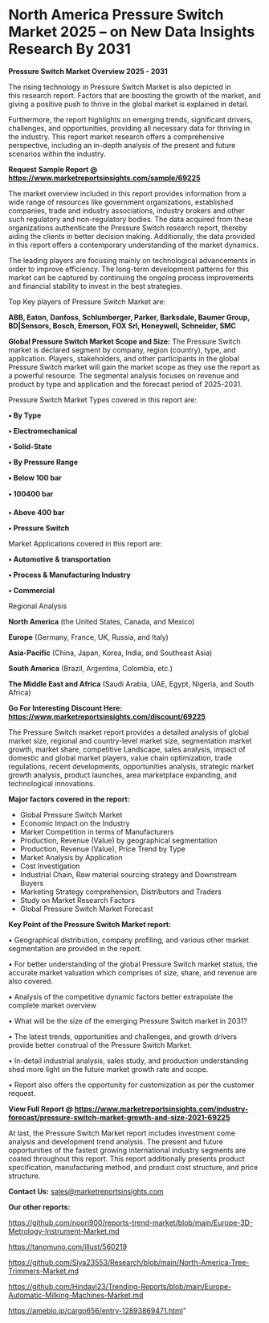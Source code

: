  # North America Pressure Switch Market 2025 – on New Data Insights Research By 2031

<Strong> Pressure Switch Market Overview 2025 - 2031</strong>

The rising technology in Pressure Switch Market is also depicted in this research report. Factors that are boosting the growth of the market, and giving a positive push to thrive in the global market is explained in detail.

Furthermore, the report highlights on emerging trends, significant drivers, challenges, and opportunities, providing all necessary data for thriving in the industry. This report market research offers a comprehensive perspective, including an in-depth analysis of the present and future scenarios within the industry.

<strong>Request Sample Report @ <a href=https://www.marketreportsinsights.com/sample/69225>https://www.marketreportsinsights.com/sample/69225</a></strong>

The market overview included in this report provides information from a wide range of resources like government organizations, established companies, trade and industry associations, industry brokers and other such regulatory and non-regulatory bodies. The data acquired from these organizations authenticate the Pressure Switch research report, thereby aiding the clients in better decision making. Additionally, the data provided in this report offers a contemporary understanding of the market dynamics.

The leading players are focusing mainly on technological advancements in order to improve efficiency. The long-term development patterns for this market can be captured by continuing the ongoing process improvements and financial stability to invest in the best strategies.

Top Key players of Pressure Switch Market are:

<strong>ABB, Eaton, Danfoss, Schlumberger, Parker, Barksdale, Baumer Group, BD|Sensors, Bosch, Emerson, FOX Srl, Honeywell, Schneider, SMC</strong>

<strong><b>Global Pressure Switch Market Scope and Size:</b></strong>
The Pressure Switch market is declared segment by company, region (country), type, and application. Players, stakeholders, and other participants in the global Pressure Switch market will gain the market scope as they use the report as a powerful resource. The segmental analysis focuses on revenue and product by type and application and the forecast period of 2025-2031.

Pressure Switch Market Types covered in this report are:

<strong>• By Type

• Electromechanical

• Solid-State

• By Pressure Range

• Below 100 bar

• 100400 bar

• Above 400 bar

• Pressure Switch</strong>

Market Applications covered in this report are:

<strong>• Automotive & transportation

• Process & Manufacturing Industry

• Commercial</strong> 

Regional Analysis

<strong>North America</strong> (the United States, Canada, and Mexico)

<strong>Europe</strong> (Germany, France, UK, Russia, and Italy)

<strong>Asia-Pacific</strong> (China, Japan, Korea, India, and Southeast Asia)

<strong>South America</strong> (Brazil, Argentina, Colombia, etc.)

<strong>The Middle East and Africa</strong> (Saudi Arabia, UAE, Egypt, Nigeria, and South Africa)

<strong>Go For Interesting Discount Here: <a href=https://www.marketreportsinsights.com/discount/69225>https://www.marketreportsinsights.com/discount/69225</a></strong>

The Pressure Switch market report provides a detailed analysis of global market size, regional and country-level market size, segmentation market growth, market share, competitive Landscape, sales analysis, impact of domestic and global market players, value chain optimization, trade regulations, recent developments, opportunities analysis, strategic market growth analysis, product launches, area marketplace expanding, and technological innovations.

<strong><b>Major factors covered in the report:</b></strong>
<ul>
  <li>Global Pressure Switch Market </li>
  <li>Economic Impact on the Industry</li>
  <li>Market Competition in terms of Manufacturers</li>
  <li>Production, Revenue (Value) by geographical segmentation</li>
  <li>Production, Revenue (Value), Price Trend by Type</li>
  <li>Market Analysis by Application</li>
  <li>Cost Investigation</li>
  <li>Industrial Chain, Raw material sourcing strategy and Downstream Buyers</li>
  <li>Marketing Strategy comprehension, Distributors and Traders</li>
  <li>Study on Market Research Factors</li>
  <li>Global Pressure Switch Market Forecast</li>
</ul>

<strong><b>Key Point of the Pressure Switch Market report:</b></strong>

• Geographical distribution, company profiling, and various other market segmentation are provided in the report.

• For better understanding of the global Pressure Switch market status, the accurate market valuation which comprises of size, share, and revenue are also covered.

• Analysis of the competitive dynamic factors better extrapolate the complete market overview

• What will be the size of the emerging Pressure Switch market in 2031?

• The latest trends, opportunities and challenges, and growth drivers provide better construal of the Pressure Switch Market.

• In-detail industrial analysis, sales study, and production understanding shed more light on the future market growth rate and scope.

• Report also offers the opportunity for customization as per the customer request.

<strong><b>View Full Report @ <a href=https://www.marketreportsinsights.com/industry-forecast/pressure-switch-market-growth-and-size-2021-69225>https://www.marketreportsinsights.com/industry-forecast/pressure-switch-market-growth-and-size-2021-69225</a></b></strong>


At last, the Pressure Switch Market report includes investment come analysis and development trend analysis. The present and future opportunities of the fastest growing international industry segments are coated throughout this report. This report additionally presents product specification, manufacturing method, and product cost structure, and price structure.

<strong>Contact Us:</strong>
sales@marketreportsinsights.com

<strong>Our other reports:</strong>

<a href=https://github.com/noori900/reports-trend-market/blob/main/Europe-3D-Metrology-Instrument-Market.md>https://github.com/noori900/reports-trend-market/blob/main/Europe-3D-Metrology-Instrument-Market.md</a>

<a href=https://tanomuno.com/illust/560219>https://tanomuno.com/illust/560219</a>

<a href=https://github.com/Siya23553/Research/blob/main/North-America-Tree-Trimmers-Market.md>https://github.com/Siya23553/Research/blob/main/North-America-Tree-Trimmers-Market.md</a>

<a href=https://github.com/Hindavi23/Trending-Reports/blob/main/Europe-Automatic-Milking-Machines-Market.md>https://github.com/Hindavi23/Trending-Reports/blob/main/Europe-Automatic-Milking-Machines-Market.md</a>

<a href=https://ameblo.jp/cargo656/entry-12893869471.html>https://ameblo.jp/cargo656/entry-12893869471.html</a>"
